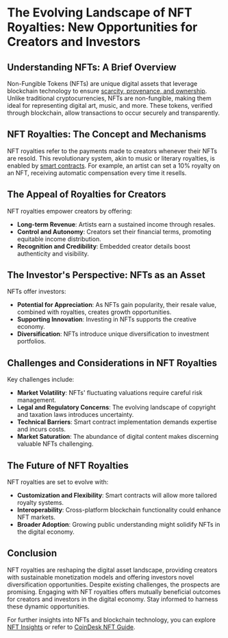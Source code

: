 # The Evolving Landscape of NFT Royalties: New Opportunities for Creators and Investors

## Understanding NFTs: A Brief Overview

Non-Fungible Tokens (NFTs) are unique digital assets that leverage blockchain technology to ensure [scarcity, provenance, and ownership](https://en.wikipedia.org/wiki/Non-fungible_token). Unlike traditional cryptocurrencies, NFTs are non-fungible, making them ideal for representing digital art, music, and more. These tokens, verified through blockchain, allow transactions to occur securely and transparently.

## NFT Royalties: The Concept and Mechanisms

NFT royalties refer to the payments made to creators whenever their NFTs are resold. This revolutionary system, akin to music or literary royalties, is enabled by [smart contracts](https://www.investopedia.com/terms/s/smart-contracts.asp). For example, an artist can set a 10% royalty on an NFT, receiving automatic compensation every time it resells.

## The Appeal of Royalties for Creators

NFT royalties empower creators by offering:

- **Long-term Revenue**: Artists earn a sustained income through resales.
- **Control and Autonomy**: Creators set their financial terms, promoting equitable income distribution.
- **Recognition and Credibility**: Embedded creator details boost authenticity and visibility.

## The Investor's Perspective: NFTs as an Asset

NFTs offer investors:

- **Potential for Appreciation**: As NFTs gain popularity, their resale value, combined with royalties, creates growth opportunities.
- **Supporting Innovation**: Investing in NFTs supports the creative economy.
- **Diversification**: NFTs introduce unique diversification to investment portfolios.

## Challenges and Considerations in NFT Royalties

Key challenges include:

- **Market Volatility**: NFTs' fluctuating valuations require careful risk management.
- **Legal and Regulatory Concerns**: The evolving landscape of copyright and taxation laws introduces uncertainty.
- **Technical Barriers**: Smart contract implementation demands expertise and incurs costs.
- **Market Saturation**: The abundance of digital content makes discerning valuable NFTs challenging.

## The Future of NFT Royalties

NFT royalties are set to evolve with:

- **Customization and Flexibility**: Smart contracts will allow more tailored royalty systems.
- **Interoperability**: Cross-platform blockchain functionality could enhance NFT markets.
- **Broader Adoption**: Growing public understanding might solidify NFTs in the digital economy.

## Conclusion

NFT royalties are reshaping the digital asset landscape, providing creators with sustainable monetization models and offering investors novel diversification opportunities. Despite existing challenges, the prospects are promising. Engaging with NFT royalties offers mutually beneficial outcomes for creators and investors in the digital economy. Stay informed to harness these dynamic opportunities. 

For further insights into NFTs and blockchain technology, you can explore [NFT Insights](https://www.nftinsights.com/) or refer to [CoinDesk NFT Guide](https://www.coindesk.com/nft-guide/).